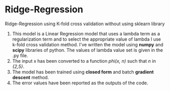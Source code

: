 # Ridge-Regression
Ridge-Regression using K-fold cross validation without using sklearn library

1. This model is a Linear Regression model that uses a lambda term as a regularization term and to select the appropriate value of lambda I use k-fold cross validation method. I've written the model using **numpy** and **scipy** libraries of python. The values of lambda value set is given in the .py file.
2. The input x has been converted to a function *phi(x, n)* such that *n* in *{2,5}*.
3. The model has been trained using **closed form** and batch **gradient descent** method.
4. The error values have been reported as the outputs of the code.
